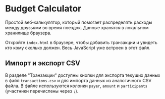 # Budget Calculator

Простой веб‑калькулятор, который помогает распределять расходы между друзьями во время поездок. Данные хранятся в локальном хранилище браузера.

Откройте `index.html` в браузере, чтобы добавить транзакции и увидеть кто кому сколько должен. Весь JavaScript уже встроен в этот файл.

## Импорт и экспорт CSV

В разделе "Транзакции" доступны кнопки для экспорта текущих данных в файл `transactions.csv` и для импорта данных из аналогичного CSV файла. В файле используются колонки `payer`, `amount` и `participants` (участники перечислены через `;`).
